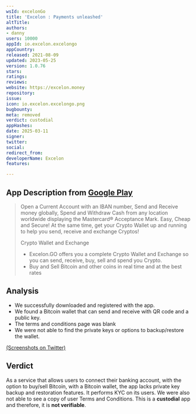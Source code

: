 ```yaml
---
wsId: excelonGo
title: 'Excelon : Payments unleashed'
altTitle: 
authors:
- danny
users: 10000
appId: io.excelon.excelongo
appCountry: 
released: 2021-08-09
updated: 2023-05-25
version: 1.0.76
stars: 
ratings: 
reviews: 
website: https://excelon.money
repository: 
issue: 
icon: io.excelon.excelongo.png
bugbounty: 
meta: removed
verdict: custodial
appHashes: 
date: 2025-03-11
signer: 
twitter: 
social: 
redirect_from: 
developerName: Excelon
features: 

---
```


## App Description from [Google Play](https://play.google.com/store/apps/details?id=io.excelon.excelongo&gl=us) 

> Open a Current Account with an IBAN number, Send and Receive money globally, Spend and Withdraw Cash from any location worldwide displaying the Mastercard® Acceptance Mark. Easy, Cheap and Secure! At the same time, get your Crypto Wallet up and running to help you send, receive and exchange Cryptos!
>
> Crypto Wallet and Exchange
>
> - Excelon.GO offers you a complete Crypto Wallet and Exchange so you can send, receive, buy, sell and spend you Crypto.
> - Buy and Sell Bitcoin and other coins in real time and at the best rates

## Analysis 

- We successfully downloaded and registered with the app. 
- We found a Bitcoin wallet that can send and receive with QR code and a public key. 
- The terms and conditions page was blank 
- We were not able to find the private keys or options to backup/restore the wallet. 

[(Screenshots on Twitter)](https://twitter.com/BitcoinWalletz/status/1647086232802050049)

## Verdict 

As a service that allows users to connect their banking account, with the option to buy/sell Bitcoin, with a Bitcoin wallet, the app lacks private key backup and restoration features. It performs KYC on its users. We were also not able to see a copy of user Terms and Conditions. This is a **custodial** app and therefore, it is **not verifiable**.
